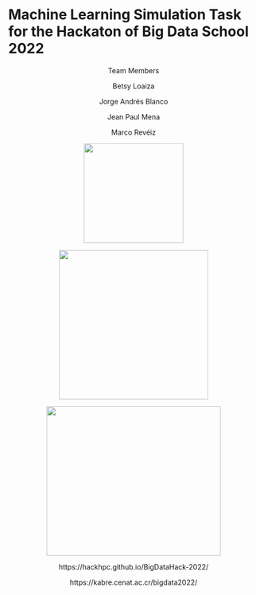 # Machine Learning Simulation Task for the Hackaton of Big Data School 2022
 <p align="center">
Team Members
 </p>
 <p align="center">
Betsy Loaiza
 </p>
<p align="center">
Jorge Andrés Blanco
</p>
<p align="center">
Jean Paul Mena
</p>
<p align="center">
Marco Revéiz
</p>

  <p align="center">
  <a href="http://www.red-ricap.org/" target="blank"><img align="center" src="https://kabre.cenat.ac.cr/wp-content/uploads/2019/10/redconare-1.png" height="200" width="200" /></a>
  </p>
  <p align="center">
  <a href="https://kabre.cenat.ac.cr/" target="blank"><img align="center" src="https://kabre.cenat.ac.cr/wp-content/uploads/2019/10/gradiente-cenat-4-300x217.png" height="300" width="300" /></a>
  </p>
  <p align="center">
  <a href="https://www.tacc.utexas.edu/" target="blank" align="center" ><img align="center" src="https://utakeit.tacc.utexas.edu/static/branding/TACC/TACC-formal-outlined-black-4c.png" height="300" width="350" /></a>
  </p>


  <p align="center">
  https://hackhpc.github.io/BigDataHack-2022/
  </p>
   <p align="center">
  https://kabre.cenat.ac.cr/bigdata2022/
   </p>
